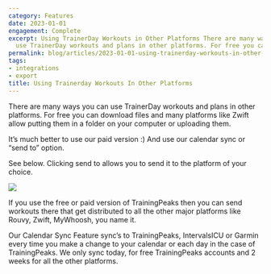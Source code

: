 ```yaml
---
category: Features
date: 2023-01-01
engagement: Complete
excerpt: Using TrainerDay Workouts in Other Platforms There are many ways you can
  use TrainerDay workouts and plans in other platforms. For free you can...
permalink: blog/articles/2023-01-01-using-trainerday-workouts-in-other-platforms-f927661d8550
tags:
- integrations
- export
title: Using Trainerday Workouts In Other Platforms
---
```

There are many ways you can use TrainerDay workouts and plans in other platforms. For free you can download files and many platforms like Zwift allow putting them in a folder on your computer or uploading them.

It’s much better to use our paid version :) And use our calendar sync or “send to” option.

See below. Clicking send to allows you to send it to the platform of your choice.

![](https://shared-web.s3.amazonaws.com/blog/images/2024-03-1Ffw5kDz2WGesQ4TxacgOQA.png)

If you use the free or paid version of TrainingPeaks then you can send workouts there that get distributed to all the other major platforms like Rouvy, Zwift, MyWhoosh, you name it.

Our Calendar Sync Feature sync’s to TrainingPeaks, IntervalsICU or Garmin every time you make a change to your calendar or each day in the case of TrainingPeaks. We only sync today, for free TrainingPeaks accounts and 2 weeks for all the other platforms.
